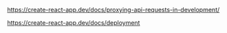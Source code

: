 https://create-react-app.dev/docs/proxying-api-requests-in-development/

https://create-react-app.dev/docs/deployment
